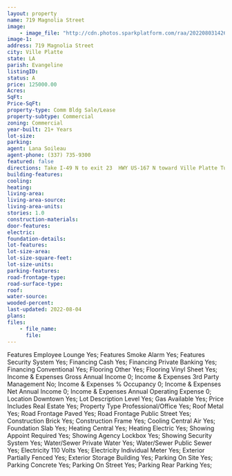 ```yaml
---
layout: property
name: 719 Magnolia Street
image:
    - image_file: "http://cdn.photos.sparkplatform.com/raa/20220803142615831392000000.jpg"
image-1:
address: 719 Magnolia Street
city: Ville Platte
state: LA
parish: Evangeline
listingID: 
status: A
price: 125000.00
Acres: 
SqFt: 
Price-SqFt: 
property-type: Comm Bldg Sale/Lease
property-subtype: Commercial
zoning: Commercial
year-built: 21+ Years
lot-size: 
parking: 
agent: Lana Soileau
agent-phone: (337) 735-9300
featured: false
directions: Take I-49 N to exit 23  HWY US-167 N toward Ville Platte Turn left onto US-167 N Turn left onto N Soileau Street Turn left onto W Main St Turn right onto Young St turn right at the 1st cross street onto W Magnolia St. Destination will be on the right. Realtor sign on property.
building-features: 
cooling: 
heating: 
living-area: 
living-area-source: 
living-area-units: 
stories: 1.0
construction-materials: 
door-features: 
electric: 
foundation-details: 
lot-features: 
lot-size-area: 
lot-size-square-feet: 
lot-size-units: 
parking-features: 
road-frontage-type: 
road-surface-type: 
roof: 
water-source: 
wooded-percent: 
last-updated: 2022-08-04
plans: 
files:
    - file_name:
      file:
---
```

Features	Employee Lounge	Yes;
Features	Smoke Alarm	Yes;
Features	Security System	Yes;
Financing	Cash	Yes;
Financing	Private Banking	Yes;
Financing	Conventional	Yes;
Flooring	Other	Yes;
Flooring	Vinyl Sheet	Yes;
Income & Expenses	Gross Annual Income	0;
Income & Expenses	3rd Party Management	No;
Income & Expenses	% Occupancy	0;
Income & Expenses	Net Annual Income	0;
Income & Expenses	Annual Operating Expense	0;
Location	Downtown	Yes;
Lot Description	Level	Yes;
Gas	Available	Yes;
Price Includes	Real Estate	Yes;
Property Type	Professional/Office	Yes;
Roof	Metal	Yes;
Road Frontage	Paved	Yes;
Road Frontage	Public Street	Yes;
Construction	Brick	Yes;
Construction	Frame	Yes;
Cooling	Central Air	Yes;
Foundation	Slab	Yes;
Heating	Central	Yes;
Heating	Electric	Yes;
Showing	Appoint Required	Yes;
Showing	Agency Lockbox	Yes;
Showing	Security System	Yes;
Water/Sewer	Private Water	Yes;
Water/Sewer	Public Sewer	Yes;
Electricity	110 Volts	Yes;
Electricity	Individual Meter	Yes;
Exterior	Partially Fenced	Yes;
Exterior	Storage Building	Yes;
Parking	On Site	Yes;
Parking	Concrete	Yes;
Parking	On Street	Yes;
Parking	Rear Parking	Yes;

